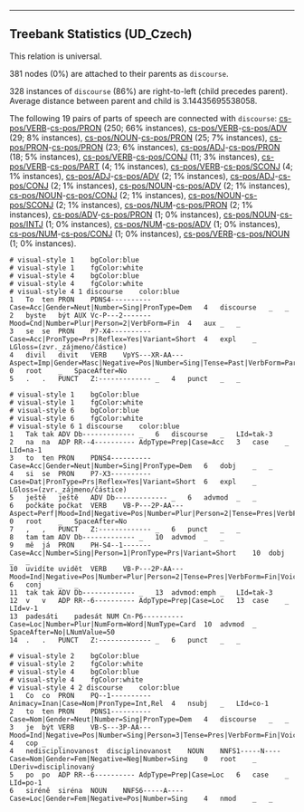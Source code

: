 

--------------------------------------------------------------------------------

## Treebank Statistics (UD_Czech)

This relation is universal.

381 nodes (0%) are attached to their parents as `discourse`.

328 instances of `discourse` (86%) are right-to-left (child precedes parent).
Average distance between parent and child is 3.14435695538058.

The following 19 pairs of parts of speech are connected with `discourse`: [cs-pos/VERB]()-[cs-pos/PRON]() (250; 66% instances), [cs-pos/VERB]()-[cs-pos/ADV]() (29; 8% instances), [cs-pos/NOUN]()-[cs-pos/PRON]() (25; 7% instances), [cs-pos/PRON]()-[cs-pos/PRON]() (23; 6% instances), [cs-pos/ADJ]()-[cs-pos/PRON]() (18; 5% instances), [cs-pos/VERB]()-[cs-pos/CONJ]() (11; 3% instances), [cs-pos/VERB]()-[cs-pos/PART]() (4; 1% instances), [cs-pos/VERB]()-[cs-pos/SCONJ]() (4; 1% instances), [cs-pos/ADJ]()-[cs-pos/ADV]() (2; 1% instances), [cs-pos/ADJ]()-[cs-pos/CONJ]() (2; 1% instances), [cs-pos/NOUN]()-[cs-pos/ADV]() (2; 1% instances), [cs-pos/NOUN]()-[cs-pos/CONJ]() (2; 1% instances), [cs-pos/NOUN]()-[cs-pos/SCONJ]() (2; 1% instances), [cs-pos/NUM]()-[cs-pos/PRON]() (2; 1% instances), [cs-pos/ADV]()-[cs-pos/PRON]() (1; 0% instances), [cs-pos/NOUN]()-[cs-pos/INTJ]() (1; 0% instances), [cs-pos/NUM]()-[cs-pos/ADV]() (1; 0% instances), [cs-pos/NUM]()-[cs-pos/CONJ]() (1; 0% instances), [cs-pos/VERB]()-[cs-pos/NOUN]() (1; 0% instances).


~~~ conllu
# visual-style 1	bgColor:blue
# visual-style 1	fgColor:white
# visual-style 4	bgColor:blue
# visual-style 4	fgColor:white
# visual-style 4 1 discourse	color:blue
1	To	ten	PRON	PDNS4----------	Case=Acc|Gender=Neut|Number=Sing|PronType=Dem	4	discourse	_	_
2	byste	být	AUX	Vc-P---2-------	Mood=Cnd|Number=Plur|Person=2|VerbForm=Fin	4	aux	_	_
3	se	se	PRON	P7-X4----------	Case=Acc|PronType=Prs|Reflex=Yes|Variant=Short	4	expl	_	LGloss=(zvr._zájmeno/částice)
4	divil	divit	VERB	VpYS---XR-AA---	Aspect=Imp|Gender=Masc|Negative=Pos|Number=Sing|Tense=Past|VerbForm=Part|Voice=Act	0	root	_	SpaceAfter=No
5	.	.	PUNCT	Z:-------------	_	4	punct	_	_

~~~


~~~ conllu
# visual-style 1	bgColor:blue
# visual-style 1	fgColor:white
# visual-style 6	bgColor:blue
# visual-style 6	fgColor:white
# visual-style 6 1 discourse	color:blue
1	Tak	tak	ADV	Db-------------	_	6	discourse	_	LId=tak-3
2	na	na	ADP	RR--4----------	AdpType=Prep|Case=Acc	3	case	_	LId=na-1
3	to	ten	PRON	PDNS4----------	Case=Acc|Gender=Neut|Number=Sing|PronType=Dem	6	dobj	_	_
4	si	se	PRON	P7-X3----------	Case=Dat|PronType=Prs|Reflex=Yes|Variant=Short	6	expl	_	LGloss=(zvr._zájmeno/částice)
5	ještě	ještě	ADV	Db-------------	_	6	advmod	_	_
6	počkáte	počkat	VERB	VB-P---2P-AA---	Aspect=Perf|Mood=Ind|Negative=Pos|Number=Plur|Person=2|Tense=Pres|VerbForm=Fin|Voice=Act	0	root	_	SpaceAfter=No
7	,	,	PUNCT	Z:-------------	_	6	punct	_	_
8	tam	tam	ADV	Db-------------	_	10	advmod	_	_
9	mě	já	PRON	PH-S4--1-------	Case=Acc|Number=Sing|Person=1|PronType=Prs|Variant=Short	10	dobj	_	_
10	uvidíte	uvidět	VERB	VB-P---2P-AA---	Mood=Ind|Negative=Pos|Number=Plur|Person=2|Tense=Pres|VerbForm=Fin|Voice=Act	6	conj	_	_
11	tak	tak	ADV	Db-------------	_	13	advmod:emph	_	LId=tak-3
12	v	v	ADP	RR--6----------	AdpType=Prep|Case=Loc	13	case	_	LId=v-1
13	padesáti	padesát	NUM	Cn-P6----------	Case=Loc|Number=Plur|NumForm=Word|NumType=Card	10	advmod	_	SpaceAfter=No|LNumValue=50
14	.	.	PUNCT	Z:-------------	_	6	punct	_	_

~~~


~~~ conllu
# visual-style 2	bgColor:blue
# visual-style 2	fgColor:white
# visual-style 4	bgColor:blue
# visual-style 4	fgColor:white
# visual-style 4 2 discourse	color:blue
1	Co	co	PRON	PQ--1----------	Animacy=Inan|Case=Nom|PronType=Int,Rel	4	nsubj	_	LId=co-1
2	to	ten	PRON	PDNS1----------	Case=Nom|Gender=Neut|Number=Sing|PronType=Dem	4	discourse	_	_
3	je	být	VERB	VB-S---3P-AA---	Mood=Ind|Negative=Pos|Number=Sing|Person=3|Tense=Pres|VerbForm=Fin|Voice=Act	4	cop	_	_
4	nedisciplinovanost	disciplinovanost	NOUN	NNFS1-----N----	Case=Nom|Gender=Fem|Negative=Neg|Number=Sing	0	root	_	LDeriv=disciplinovaný
5	po	po	ADP	RR--6----------	AdpType=Prep|Case=Loc	6	case	_	LId=po-1
6	siréně	siréna	NOUN	NNFS6-----A----	Case=Loc|Gender=Fem|Negative=Pos|Number=Sing	4	nmod	_	_

~~~


